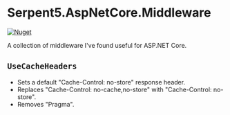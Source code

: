 # Serpent5.AspNetCore.Middleware

[![Nuget](https://img.shields.io/nuget/v/Serpent5.AspNetCore.Middleware.svg)](https://www.nuget.org/packages/Serpent5.AspNetCore.Middleware)

A collection of middleware I've found useful for ASP.NET Core.

## `UseCacheHeaders`

- Sets a default "Cache-Control: no-store" response header.
- Replaces "Cache-Control: no-cache,no-store" with "Cache-Control: no-store".
- Removes "Pragma".
